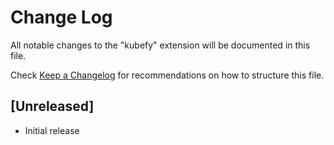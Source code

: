 # Change Log

All notable changes to the "kubefy" extension will be documented in this file.

Check [Keep a Changelog](http://keepachangelog.com/) for recommendations on how to structure this file.

## [Unreleased]

- Initial release